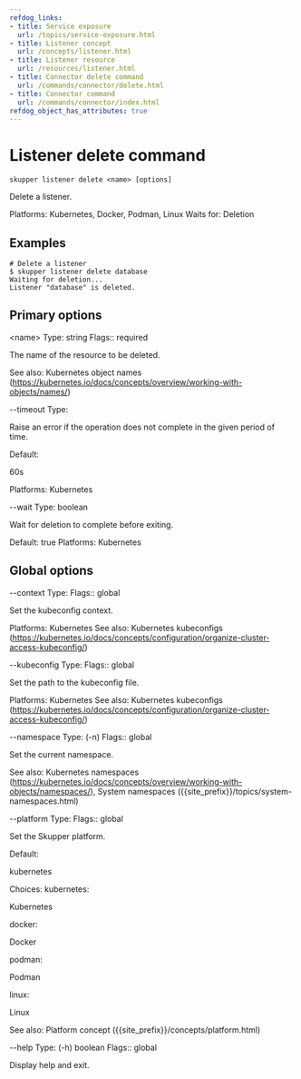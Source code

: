 ```yaml
---
refdog_links:
- title: Service exposure
  url: /topics/service-exposure.html
- title: Listener concept
  url: /concepts/listener.html
- title: Listener resource
  url: /resources/listener.html
- title: Connector delete command
  url: /commands/connector/delete.html
- title: Connector command
  url: /commands/connector/index.html
refdog_object_has_attributes: true
---
```


# Listener delete command

```shell
skupper listener delete <name> [options]
```

Delete a listener.

Platforms: Kubernetes, Docker, Podman, Linux
Waits for: Deletion

## Examples

```console
# Delete a listener
$ skupper listener delete database
Waiting for deletion...
Listener "database" is deleted.
```

## Primary options

&lt;name&gt;
Type: string
Flags:: required

The name of the resource to be deleted.

See also: Kubernetes object names (https://kubernetes.io/docs/concepts/overview/working-with-objects/names/)

--timeout
Type: <duration>

Raise an error if the operation does not complete in the given
period of time.

Default: <p>60s</p>

Platforms: Kubernetes

--wait
Type: boolean

Wait for deletion to complete before exiting.

Default: true
Platforms: Kubernetes

## Global options

--context
Type: <name>
Flags:: global

Set the kubeconfig context.

Platforms: Kubernetes
See also: Kubernetes kubeconfigs (https://kubernetes.io/docs/concepts/configuration/organize-cluster-access-kubeconfig/)

--kubeconfig
Type: <file>
Flags:: global

Set the path to the kubeconfig file.

Platforms: Kubernetes
See also: Kubernetes kubeconfigs (https://kubernetes.io/docs/concepts/configuration/organize-cluster-access-kubeconfig/)

--namespace
Type: (-n) <name>
Flags:: global

Set the current namespace.

See also: Kubernetes namespaces (https://kubernetes.io/docs/concepts/overview/working-with-objects/namespaces/), System namespaces ({{site_prefix}}/topics/system-namespaces.html)

--platform
Type: <platform>
Flags:: global

Set the Skupper platform.

<!-- You can also use the `SKUPPER_PLATFORM` environment variable. -->

Default: <p>kubernetes</p>

Choices: kubernetes: <p>Kubernetes</p>

docker: <p>Docker</p>

podman: <p>Podman</p>

linux: <p>Linux</p>

See also: Platform concept ({{site_prefix}}/concepts/platform.html)

--help
Type: (-h) boolean
Flags:: global

Display help and exit.


